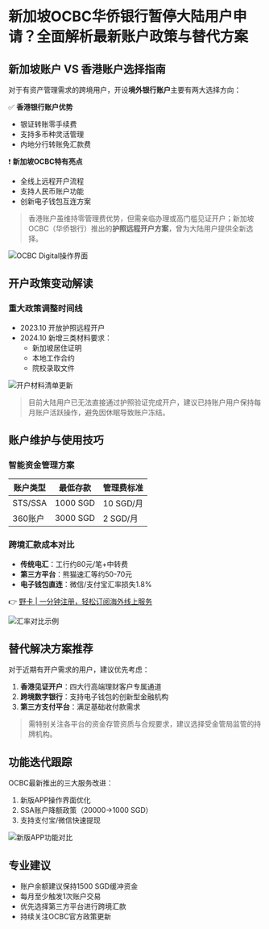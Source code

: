 # 新加坡OCBC华侨银行暂停大陆用户申请？全面解析最新账户政策与替代方案

## 新加坡账户 VS 香港账户选择指南
对于有资产管理需求的跨境用户，开设**境外银行账户**主要有两大选择方向：

✅ **香港银行账户优势**
- 银证转账零手续费
- 支持多币种灵活管理
- 内地分行转账免汇款费

❗ **新加坡OCBC特有亮点**
- 全线上远程开户流程
- 支持人民币账户功能
- 创新电子钱包互连方案

> 香港账户虽维持零管理费优势，但需亲临办理或高门槛见证开户；新加坡OCBC（华侨银行）推出的**护照远程开户方案**，曾为大陆用户提供全新选择。

![OCBC Digital操作界面](https://bbtdd.com/wp-content/uploads/img/5894023230924719.webp)

## 开户政策变动解读
### 重大政策调整时间线
- 2023.10 开放护照远程开户
- 2024.10 新增三类材料要求：
  - 新加坡居住证明
  - 本地工作合约
  - 院校录取文件

![开户材料清单更新](https://bbtdd.com/wp-content/uploads/img/9123088634397.webp)

> 目前大陆用户已无法直接通过护照验证完成开户，建议已持账户用户保持每月账户活跃操作，避免因休眠导致账户冻结。

## 账户维护与使用技巧
### 智能资金管理方案
| 账户类型   | 最低存款 | 管理费标准 |
|------------|----------|------------|
| STS/SSA    | 1000 SGD | 10 SGD/月  |
| 360账户    | 3000 SGD | 2 SGD/月   |

### 跨境汇款成本对比
- **传统电汇**：工行约80元/笔+中转费
- **第三方平台**：熊猫速汇等约50-70元
- **电子钱包直连**：微信/支付宝汇率损失1.8%

👉 [野卡 | 一分钟注册，轻松订阅海外线上服务](https://bbtdd.com/yeka)

![汇率对比示例](https://bbtdd.com/wp-content/uploads/img/3050467681351687.webp)

## 替代解决方案推荐
对于近期有开户需求的用户，建议优先考虑：
1. **香港见证开户**：四大行高端理财客户专属通道
2. **跨境数字银行**：支持电子钱包的创新型金融机构
3. **第三方支付平台**：满足基础收付款需求

> 需特别关注各平台的资金存管资质与合规要求，建议选择受金管局监管的持牌机构。

## 功能迭代跟踪
OCBC最新推出的三大服务改进：
1. 新版APP操作界面优化
2. SSA账户降额政策（20000→1000 SGD）
3. 支持支付宝/微信快速提现

![新版APP功能对比](https://bbtdd.com/wp-content/uploads/img/3623798005370.webp)

## 专业建议
- 账户余额建议保持1500 SGD缓冲资金
- 每月至少触发1次账户交易
- 优先选择第三方平台进行跨境汇款
- 持续关注OCBC官方政策更新

[//]: # (已删除原文中所有微信公众号二维码及加群引导)